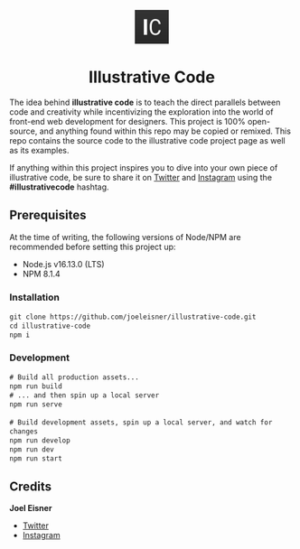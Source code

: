 <p align="center"><img alt="Chassis.css icon" src="images/icon.png?raw=true" width="60" /></p>
<h1 align="center">Illustrative Code</h1>

The idea behind **illustrative code** is to teach the direct parallels between code and creativity while incentivizing the exploration into the world of front-end web development for designers. This project is 100% open-source, and anything found within this repo may be copied or remixed. This repo contains the source code to the illustrative code project page as well as its examples.

If anything within this project inspires you to dive into your own piece of illustrative code, be sure to share it on [Twitter](https://twitter.com/hashtag/illustrativecode) and [Instagram](https://www.instagram.com/explore/tags/illustrativecode/) using the **#illustrativecode** hashtag.

## Prerequisites
At the time of writing, the following versions of Node/NPM are recommended before setting this project up:
* Node.js v16.13.0 (LTS)
* NPM 8.1.4

### Installation
```shell
git clone https://github.com/joeleisner/illustrative-code.git
cd illustrative-code
npm i
```

### Development
```shell
# Build all production assets...
npm run build
# ... and then spin up a local server
npm run serve

# Build development assets, spin up a local server, and watch for changes
npm run develop
npm run dev
npm run start
```

## Credits
**Joel Eisner**

* [Twitter](https://twitter.com/joeleisner)
* [Instagram](https://www.instagram.com/joeleisner/)
